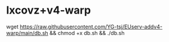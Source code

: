 # lxcovz+v4-warp

wget https://raw.githubusercontent.com/YG-tsj/EUserv-addv4-warp/main/db.sh && chmod +x db.sh && ./db.sh

